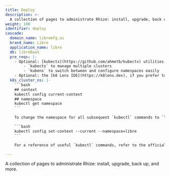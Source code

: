 ```yaml
---
title: Deploy
description: >-
  A collection of pages to administrate Rhize: install, upgrade, back up, and more.
weight: 100
identifier: deploy
cascade:
  domain_name: libremfg.ai
  brand_name: Libre
  application_name: libre
  db: libreBaaS
  pre_reqs: |-
    - Optional: [kubectx](https://github.com/ahmetb/kubectx) utilities
        - `kubectx` to manage multiple clusters
        - `kubens` to switch between and configure namespaces easily
    - Optional: the [k8 Lens IDE](https://k8lens.dev), if you prefer to use Kubernetes graphically
  k8s_cluster_ns: |-
    ```bash
    ## context
    kubectl config current-context
    ## namespace
    kubectl get namespace
    ```

    To change the namespace for all subsequent `kubectl` commands to `libre`, run this command:

    ```bash
    kubectl config set-context --current --namespace=libre
    ```

    For a reference of useful `kubectl` commands, refer to the official [kubectl Cheat Sheet](https://kubernetes.io/docs/reference/kubectl/cheatsheet/).

---
```


A collection of pages to administrate Rhize: install, upgrade, back up, and more.
